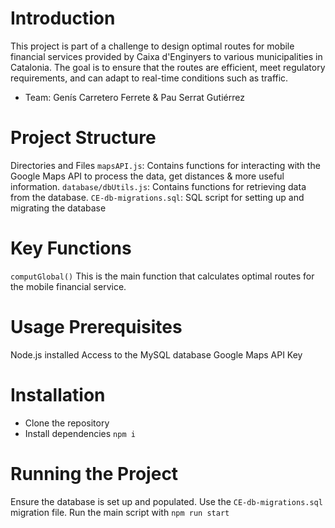 # Introduction
This project is part of a challenge to design optimal routes for mobile financial services provided by Caixa d'Enginyers to various municipalities in Catalonia. The goal is to ensure that the routes are efficient, meet regulatory requirements, and can adapt to real-time conditions such as traffic.

- Team: Genís Carretero Ferrete & Pau Serrat Gutiérrez

# Project Structure
Directories and Files
`mapsAPI.js`: Contains functions for interacting with the Google Maps API to process the data, get distances & more useful information.
`database/dbUtils.js`: Contains functions for retrieving data from the database.
`CE-db-migrations.sql`: SQL script for setting up and migrating the database

# Key Functions
`computGlobal()`
This is the main function that calculates optimal routes for the mobile financial service.

# Usage Prerequisites
Node.js installed
Access to the MySQL database
Google Maps API Key
# Installation
- Clone the repository
- Install dependencies `npm i`
# Running the Project
Ensure the database is set up and populated. Use the `CE-db-migrations.sql` migration file.
Run the main script with `npm run start`